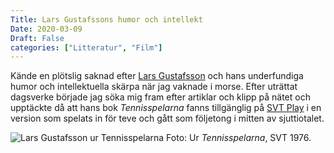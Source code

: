 ```yaml
---
Title: Lars Gustafssons humor och intellekt
Date: 2020-03-09
Draft: False
categories: ["Litteratur", "Film"]
---
```


Kände en plötslig saknad efter [Lars Gustafsson](https://sv.wikipedia.org/wiki/Lars_Gustafsson) och hans underfundiga humor och intellektuella skärpa när jag vaknade i morse. Efter uträttat dagsverke började jag söka mig fram efter artiklar och klipp på nätet och upptäckte då att hans bok _Tennisspelarna_ fanns tillgänglig på [SVT Play](https://archive.fo/NtuIl) i en version som spelats in för teve och gått som följetong i mitten av sjuttiotalet. 

![Lars Gustafsson ur Tennisspelarna](/images/larsgustafsson2.png "Lars Gustafsson i Austin, Texas") Foto: Ur *Tennisspelarna*, SVT 1976.
